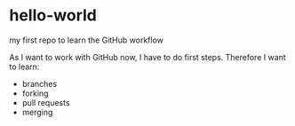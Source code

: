 # hello-world
my first repo to learn the GitHub workflow

As I want to work with GitHub now, I have to do first steps. Therefore I want to learn:
* branches
* forking
* pull requests
* merging
